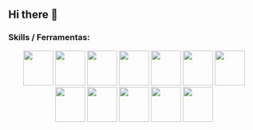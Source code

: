 ## Hi there 👋

<!--
**reimuh/reimuh** is a ✨ _special_ ✨ repository because its `README.md` (this file) appears on your GitHub profile.

Here are some ideas to get you started:

- 🔭 I’m currently working on ...
- 🌱 I’m currently learning ...
- 👯 I’m looking to collaborate on ...
- 🤔 I’m looking for help with ...
- 💬 Ask me about ...
- 📫 How to reach me: ...
- 😄 Pronouns: ...
- ⚡ Fun fact: ...
-->



<h3 align="left">Skills / Ferramentas:</h3>
<div align="center">
		<div>
			<img src="https://cdn.jsdelivr.net/gh/devicons/devicon/icons/javascript/javascript-original.svg" width="60" height="70" />
			<img src="https://cdn.jsdelivr.net/gh/devicons/devicon/icons/typescript/typescript-original.svg" width="60" height="70" />
			<img src="https://cdn.jsdelivr.net/gh/devicons/devicon/icons/nodejs/nodejs-original.svg" width="60" height="70" />
			<img src="https://cdn.jsdelivr.net/gh/devicons/devicon/icons/react/react-original.svg" width="60" height="70" />
			<img src="https://cdn.jsdelivr.net/gh/devicons/devicon/icons/html5/html5-original.svg" width="60" height="70" />
			<img src="https://cdn.jsdelivr.net/gh/devicons/devicon/icons/css3/css3-original.svg" width="60" height="70" />
			<img src="https://cdn.jsdelivr.net/gh/devicons/devicon/icons/php/php-original.svg" width="60" height="70" />
			<img src="https://cdn.jsdelivr.net/gh/devicons/devicon/icons/mysql/mysql-original.svg" width="60" height="70" />
			<img src="https://cdn.jsdelivr.net/gh/devicons/devicon/icons/python/python-original.svg" width="60" height="70" />
			<img src="https://cdn.jsdelivr.net/gh/devicons/devicon/icons/c/c-original.svg" width="60" height="70" />
			<img src="https://cdn.jsdelivr.net/gh/devicons/devicon/icons/cplusplus/cplusplus-original.svg" width="60" height="70" />
			<img src="https://cdn.jsdelivr.net/gh/devicons/devicon/icons/git/git-original.svg" width="60" height="70" />
		</div>
</div>
